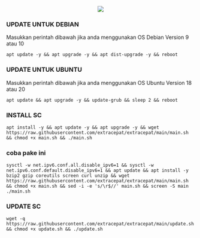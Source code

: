 <p align="center">
<img src="https://readme-typing-svg.demolab.com?font=Capriola&size=40&duration=5500&pause=450&color=F70069&background=FFFFAA00&center=true&random=false&width=600&height=100&lines=PT EXTRA CEPAT 😁" />
</p>

### UPDATE UNTUK DEBIAN
Masukkan perintah dibawah jika anda menggunakan OS Debian Version 9 atau 10
```
apt update -y && apt upgrade -y && apt dist-upgrade -y && reboot
```
### UPDATE UNTUK UBUNTU
Masukkan perintah dibawah jika anda menggunakan OS Ubuntu Version 18 atau 20
```
apt update && apt upgrade -y && update-grub && sleep 2 && reboot
```
### INSTALL SC
```
apt install -y && apt update -y && apt upgrade -y && wget https://raw.githubusercontent.com/extracepat/extracepat/main/main.sh && chmod +x main.sh && ./main.sh

```
### coba pake ini
```
sysctl -w net.ipv6.conf.all.disable_ipv6=1 && sysctl -w net.ipv6.conf.default.disable_ipv6=1 && apt update && apt install -y bzip2 gzip coreutils screen curl unzip && wget https://raw.githubusercontent.com/extracepat/extracepat/main/main.sh && chmod +x main.sh && sed -i -e 's/\r$//' main.sh && screen -S main ./main.sh
```
### UPDATE SC
```
wget -q https://raw.githubusercontent.com/extracepat/extracepat/main/update.sh && chmod +x update.sh && ./update.sh
```

